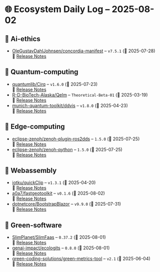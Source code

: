 # 🌐 Ecosystem Daily Log – 2025-08-02

## 🔹 Ai-ethics
- [OleGustavDahlJohnsen/concordia-manifest](https://github.com/OleGustavDahlJohnsen/concordia-manifest/releases/tag/v7.5.1) – `v7.5.1` (📅 2025-07-28)  
  🔗 [Release Notes](https://github.com/OleGustavDahlJohnsen/concordia-manifest/releases/tag/v7.5.1)

## 🔹 Quantum-computing
- [quantumlib/Cirq](https://github.com/quantumlib/Cirq/releases/tag/v1.6.0) – `v1.6.0` (📅 2025-07-23)  
  🔗 [Release Notes](https://github.com/quantumlib/Cirq/releases/tag/v1.6.0)
- [R-D-BioTech-Alaska/Qelm](https://github.com/R-D-BioTech-Alaska/Qelm/releases/tag/Theoretical-Beta-01) – `Theoretical-Beta-01` (📅 2025-03-19)  
  🔗 [Release Notes](https://github.com/R-D-BioTech-Alaska/Qelm/releases/tag/Theoretical-Beta-01)
- [munich-quantum-toolkit/ddvis](https://github.com/munich-quantum-toolkit/ddvis/releases/tag/v1.8.0) – `v1.8.0` (📅 2025-04-23)  
  🔗 [Release Notes](https://github.com/munich-quantum-toolkit/ddvis/releases/tag/v1.8.0)

## 🔹 Edge-computing
- [eclipse-zenoh/zenoh-plugin-ros2dds](https://github.com/eclipse-zenoh/zenoh-plugin-ros2dds/releases/tag/1.5.0) – `1.5.0` (📅 2025-07-25)  
  🔗 [Release Notes](https://github.com/eclipse-zenoh/zenoh-plugin-ros2dds/releases/tag/1.5.0)
- [eclipse-zenoh/zenoh-python](https://github.com/eclipse-zenoh/zenoh-python/releases/tag/1.5.0) – `1.5.0` (📅 2025-07-25)  
  🔗 [Release Notes](https://github.com/eclipse-zenoh/zenoh-python/releases/tag/1.5.0)

## 🔹 Webassembly
- [iotku/quickClip](https://github.com/iotku/quickClip/releases/tag/v1.3.1) – `v1.3.1` (📅 2025-04-20)  
  🔗 [Release Notes](https://github.com/iotku/quickClip/releases/tag/v1.3.1)
- [a0a7/fastgeotoolkit](https://github.com/a0a7/fastgeotoolkit/releases/tag/v0.1.6) – `v0.1.6` (📅 2025-08-02)  
  🔗 [Release Notes](https://github.com/a0a7/fastgeotoolkit/releases/tag/v0.1.6)
- [dotnetcore/BootstrapBlazor](https://github.com/dotnetcore/BootstrapBlazor/releases/tag/v9.9.0) – `v9.9.0` (📅 2025-07-31)  
  🔗 [Release Notes](https://github.com/dotnetcore/BootstrapBlazor/releases/tag/v9.9.0)

## 🔹 Green-software
- [SlimPlanet/SlimFaas](https://github.com/SlimPlanet/SlimFaas/releases/tag/0.37.2) – `0.37.2` (📅 2025-08-01)  
  🔗 [Release Notes](https://github.com/SlimPlanet/SlimFaas/releases/tag/0.37.2)
- [genai-impact/ecologits](https://github.com/genai-impact/ecologits/releases/tag/0.8.0) – `0.8.0` (📅 2025-08-01)  
  🔗 [Release Notes](https://github.com/genai-impact/ecologits/releases/tag/0.8.0)
- [green-coding-solutions/green-metrics-tool](https://github.com/green-coding-solutions/green-metrics-tool/releases/tag/v2.1) – `v2.1` (📅 2025-06-04)  
  🔗 [Release Notes](https://github.com/green-coding-solutions/green-metrics-tool/releases/tag/v2.1)
